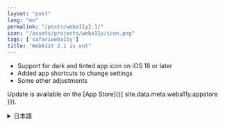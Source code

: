 ```yaml
---
layout: "post"
lang: "en"
permalink: "/posts/weba11y2.1/"
icon: "/assets/projects/weba11y/icon.png"
tags: ['safariweba11y']
title: "WebA11Y 2.1 is out"
---
```


- Support for dark and tinted app icon on iOS 18 or later
- Added app shortcuts to change settings
- Some other adjustments

Update is available on the [App Store]({{ site.data.meta.weba11y.appstore }}).

<details lang="ja">
<summary>日本語</summary>

- iOS 18以降でアイコンの外観の変更に対応しました
- 設定を変更するアプリショートカットを作成できるようにしました
- その他いくつかの調整を行いました

アップデートは[App Store]({{ site.data.meta.weba11y.appstore }})で利用可能です。

</details>
